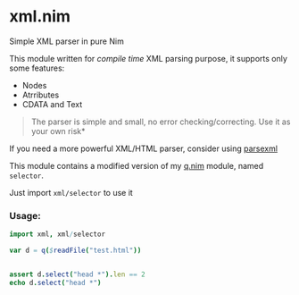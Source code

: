 # xml.nim
Simple XML parser in pure Nim


This module written for *compile time* XML parsing purpose, it supports only some features:

- Nodes
- Atrributes
- CDATA and Text

> The parser is simple and small, no error checking/correcting. Use it as your own risk*

If you need a more powerful XML/HTML parser, consider using [parsexml](https://nim-lang.org/docs/parsexml.html)


This module contains a modified version of my [q.nim](https://github.com/OpenSystemsLab/q.nim) module, named `selector`.

Just import `xml/selector` to use it

### Usage:
```nim
import xml, xml/selector

var d = q($readFile("test.html"))


assert d.select("head *").len == 2
echo d.select("head *")

```